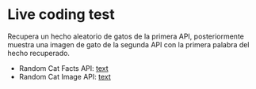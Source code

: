 # Live coding test

Recupera un hecho aleatorio de gatos de la primera API, posteriormente muestra una imagen de gato de la segunda API con la primera
palabra del hecho recuperado.

- Random Cat Facts API: [text](https://catfact.ninja/fact)
- Random Cat Image API: [text](https://cataas.com/cat/says/hello)
